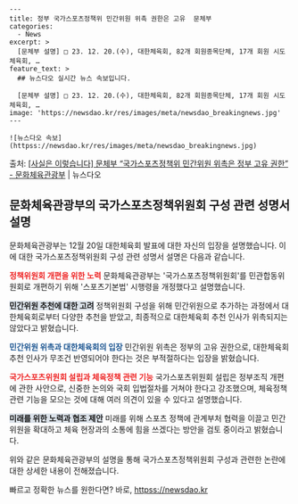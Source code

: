     ---
    title: 정부 국가스포츠정책위 민간위원 위촉 권한은 고유  문체부
    categories:
      - News
    excerpt: >
      [문체부 설명] □ 23. 12. 20.(수), 대한체육회, 82개 회원종목단체, 17개 회원 시도체육회, …
    feature_text: >
      ## 뉴스다오 실시간 뉴스 속보입니다.
    
      [문체부 설명] □ 23. 12. 20.(수), 대한체육회, 82개 회원종목단체, 17개 회원 시도체육회, …
    image: 'https://newsdao.kr/res/images/meta/newsdao_breakingnews.jpg'
    ---
    
    ![뉴스다오 속보](httpss://newsdao.kr/res/images/meta/newsdao_breakingnews.jpg)

<p>출처: <a href="httpss://newsdao.kr/2858" rel="dofollow">[사실은 이렇습니다] 문체부 “국가스포츠정책위 민간위원 위촉은 정부 고유 권한” - 문화체육관광부</a> | 뉴스다오</p>

<h2 data-ke-size="size26">문화체육관광부의 국가스포츠정책위원회 구성 관련 성명서 설명</h2>
문화체육관광부는 12월 20일 대한체육회 발표에 대한 자신의 입장을 설명했습니다. 이에 대한 국가스포츠정책위원회 구성 관련 성명서 설명은 다음과 같습니다.

<b><span style="color: #ee2323;">정책위원회 개편을 위한 노력</span></b>
문화체육관광부는 '국가스포츠정책위원회'를 민관합동위원회로 개편하기 위해 '스포츠기본법' 시행령을 개정했다고 설명했습니다.

<b><span style="background-color: #21538527;">민간위원 추천에 대한 고려</span></b>
정책위원회 구성을 위해 민간위원으로 추가하는 과정에서 대한체육회로부터 다양한 추천을 받았고, 최종적으로 대한체육회 추천 인사가 위촉되지는 않았다고 밝혔습니다.

<b><span style="color: #1a5490;">민간위원 위촉과 대한체육회의 입장</span></b>
민간위원 위촉은 정부의 고유 권한으로, 대한체육회 추천 인사가 무조건 반영되어야 한다는 것은 부적절하다는 입장을 밝혔습니다.

<b><span style="color: #ee2323;">국가스포츠위원회 설립과 체육정책 관련 기능</span></b>
국가스포츠위원회 설립은 정부조직 개편에 관한 사안으로, 신중한 논의와 국회 입법절차를 거쳐야 한다고 강조했으며, 체육정책 관련 기능을 모으는 것에 대해 여러 의견이 있을 수 있다고 설명했습니다.

<b><span style="background-color: #21538527;">미래를 위한 노력과 협조 제안</span></b>
미래를 위해 스포츠 정책에 관계부처 협력을 이끌고 민간위원을 확대하고 체육 현장과의 소통에 힘을 쓰겠다는 방안을 검토 중이라고 밝혔습니다. 

위와 같은 문화체육관광부의 설명을 통해 국가스포츠정책위원회 구성과 관련한 논란에 대한 상세한 내용이 전해졌습니다. 

빠르고 정확한 뉴스를 원한다면? 바로, <a href="httpss://newsdao.kr" rel="dofollow">httpss://newsdao.kr</a>


    